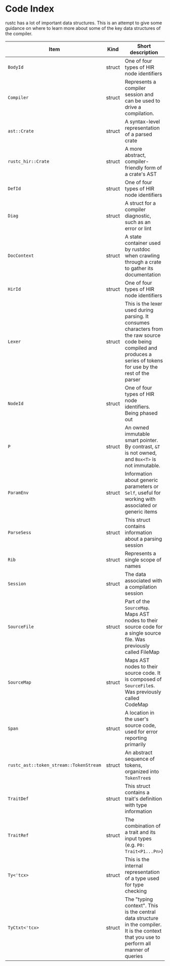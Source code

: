 # Code Index

rustc has a lot of important data structures. This is an attempt to give some
guidance on where to learn more about some of the key data structures of the
compiler.

Item            |  Kind    | Short description           | Chapter            | Declaration
----------------|----------|-----------------------------|--------------------|-------------------
`BodyId` | struct | One of four types of HIR node identifiers | [Identifiers in the HIR] | [compiler/rustc_hir/src/hir.rs](https://doc.rust-lang.org/nightly/nightly-rustc/rustc_hir/hir/struct.BodyId.html)
`Compiler` | struct | Represents a compiler session and can be used to drive a compilation. | [The Rustc Driver and Interface] | [compiler/rustc_interface/src/interface.rs](https://doc.rust-lang.org/nightly/nightly-rustc/rustc_interface/interface/struct.Compiler.html)
`ast::Crate` | struct | A syntax-level representation of a parsed crate | [The parser] | [compiler/rustc_ast/src/ast.rs](https://doc.rust-lang.org/nightly/nightly-rustc/rustc_ast/ast/struct.Crate.html)
`rustc_hir::Crate` | struct | A more abstract, compiler-friendly form of a crate's AST | [The Hir] | [compiler/rustc_hir/src/hir.rs](https://doc.rust-lang.org/nightly/nightly-rustc/rustc_hir/hir/struct.Crate.html)
`DefId` | struct | One of four types of HIR node identifiers | [Identifiers in the HIR] | [compiler/rustc_hir/src/def_id.rs](https://doc.rust-lang.org/nightly/nightly-rustc/rustc_hir/def_id/struct.DefId.html)
`Diag` | struct | A struct for a compiler diagnostic, such as an error or lint | [Emitting Diagnostics] | [compiler/rustc_errors/src/diagnostic.rs](https://doc.rust-lang.org/nightly/nightly-rustc/rustc_errors/struct.Diag.html)
`DocContext` | struct | A state container used by rustdoc when crawling through a crate to gather its documentation | [Rustdoc] | [src/librustdoc/core.rs](https://github.com/rust-lang/rust/blob/master/src/librustdoc/core.rs)
`HirId` | struct | One of four types of HIR node identifiers | [Identifiers in the HIR] | [compiler/rustc_hir/src/hir_id.rs](https://doc.rust-lang.org/nightly/nightly-rustc/rustc_hir/hir_id/struct.HirId.html)
`Lexer` | struct | This is the lexer used during parsing. It consumes characters from the raw source code being compiled and produces a series of tokens for use by the rest of the parser | [The parser] |  [compiler/rustc_parse/src/lexer/mod.rs](https://doc.rust-lang.org/nightly/nightly-rustc/rustc_parse/lexer/struct.Lexer.html)
`NodeId` | struct | One of four types of HIR node identifiers. Being phased out | [Identifiers in the HIR] | [compiler/rustc_ast/src/ast.rs](https://doc.rust-lang.org/nightly/nightly-rustc/rustc_ast/node_id/struct.NodeId.html)
`P` | struct | An owned immutable smart pointer. By contrast, `&T` is not owned, and `Box<T>` is not immutable. | None | [compiler/rustc_ast/src/ptr.rs](https://doc.rust-lang.org/nightly/nightly-rustc/rustc_ast/ptr/type.P.html)
`ParamEnv` | struct | Information about generic parameters or `Self`, useful for working with associated or generic items | [Parameter Environment] | [compiler/rustc_middle/src/ty/mod.rs](https://doc.rust-lang.org/nightly/nightly-rustc/rustc_middle/ty/struct.ParamEnv.html)
`ParseSess` | struct | This struct contains information about a parsing session | [The parser] | [compiler/rustc_session/src/parse/parse.rs](https://doc.rust-lang.org/nightly/nightly-rustc/rustc_session/parse/struct.ParseSess.html)
`Rib` | struct | Represents a single scope of names | [Name resolution] | [compiler/rustc_resolve/src/lib.rs](https://doc.rust-lang.org/nightly/nightly-rustc/rustc_resolve/late/struct.Rib.html)
`Session` | struct | The data associated with a compilation session | [The parser], [The Rustc Driver and Interface] | [compiler/rustc_session/src/session.rs](https://doc.rust-lang.org/nightly/nightly-rustc/rustc_session/struct.Session.html)
`SourceFile` | struct | Part of the `SourceMap`. Maps AST nodes to their source code for a single source file. Was previously called FileMap | [The parser] | [compiler/rustc_span/src/lib.rs](https://doc.rust-lang.org/nightly/nightly-rustc/rustc_span/struct.SourceFile.html)
`SourceMap` | struct | Maps AST nodes to their source code. It is composed of `SourceFile`s. Was previously called CodeMap | [The parser] | [compiler/rustc_span/src/source_map.rs](https://doc.rust-lang.org/nightly/nightly-rustc/rustc_span/source_map/struct.SourceMap.html)
`Span` | struct  | A location in the user's source code, used for error reporting primarily | [Emitting Diagnostics] | [compiler/rustc_span/src/span_encoding.rs](https://doc.rust-lang.org/nightly/nightly-rustc/rustc_span/struct.Span.html)
`rustc_ast::token_stream::TokenStream` | struct | An abstract sequence of tokens, organized into `TokenTree`s | [The parser], [Macro expansion] | [compiler/rustc_ast/src/tokenstream.rs](https://doc.rust-lang.org/nightly/nightly-rustc/rustc_ast/tokenstream/struct.TokenStream.html)
`TraitDef` | struct | This struct contains a trait's definition with type information | [The `ty` modules] |  [compiler/rustc_middle/src/ty/trait_def.rs](https://doc.rust-lang.org/nightly/nightly-rustc/rustc_middle/ty/trait_def/struct.TraitDef.html)
`TraitRef` | struct | The combination of a trait and its input types (e.g. `P0: Trait<P1...Pn>`) | [Trait Solving: Goals and Clauses]  |  [compiler/rustc_middle/src/ty/sty.rs](https://doc.rust-lang.org/nightly/nightly-rustc/rustc_middle/ty/type.TraitRef.html)
`Ty<'tcx>` | struct | This is the internal representation of a type used for type checking | [Type checking] | [compiler/rustc_middle/src/ty/mod.rs](https://doc.rust-lang.org/nightly/nightly-rustc/rustc_middle/ty/struct.Ty.html)
`TyCtxt<'tcx>` | struct | The "typing context". This is the central data structure in the compiler. It is the context that you use to perform all manner of queries | [The `ty` modules] | [compiler/rustc_middle/src/ty/context.rs](https://doc.rust-lang.org/nightly/nightly-rustc/rustc_middle/ty/struct.TyCtxt.html)

[The HIR]: ../hir.html
[Identifiers in the HIR]: ../hir.html#hir-id
[The parser]: ../the-parser.html
[The Rustc Driver and Interface]: ../rustc-driver/intro.html
[Type checking]: ../type-checking.html
[The `ty` modules]: ../ty.html
[Rustdoc]: ../rustdoc.html
[Emitting Diagnostics]: ../diagnostics.html
[Macro expansion]: ../macro-expansion.html
[Name resolution]: ../name-resolution.html
[Parameter Environment]: ../typing_parameter_envs.html
[Trait Solving: Goals and Clauses]: ../traits/goals-and-clauses.html#domain-goals
